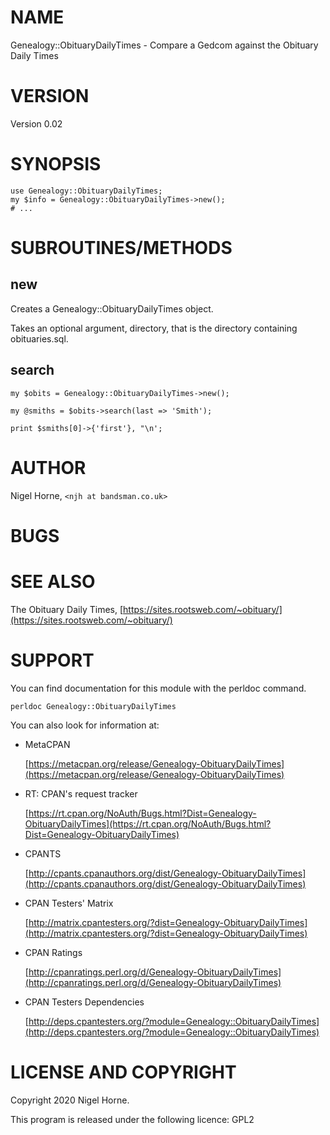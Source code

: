 # NAME

Genealogy::ObituaryDailyTimes - Compare a Gedcom against the Obituary Daily Times

# VERSION

Version 0.02

# SYNOPSIS

    use Genealogy::ObituaryDailyTimes;
    my $info = Genealogy::ObituaryDailyTimes->new();
    # ...

# SUBROUTINES/METHODS

## new

Creates a Genealogy::ObituaryDailyTimes object.

Takes an optional argument, directory, that is the directory containing obituaries.sql.

## search

    my $obits = Genealogy::ObituaryDailyTimes->new();

    my @smiths = $obits->search(last => 'Smith');

    print $smiths[0]->{'first'}, "\n';

# AUTHOR

Nigel Horne, `<njh at bandsman.co.uk>`

# BUGS

# SEE ALSO

The Obituary Daily Times, [https://sites.rootsweb.com/~obituary/](https://sites.rootsweb.com/~obituary/)

# SUPPORT

You can find documentation for this module with the perldoc command.

    perldoc Genealogy::ObituaryDailyTimes

You can also look for information at:

- MetaCPAN

    [https://metacpan.org/release/Genealogy-ObituaryDailyTimes](https://metacpan.org/release/Genealogy-ObituaryDailyTimes)

- RT: CPAN's request tracker

    [https://rt.cpan.org/NoAuth/Bugs.html?Dist=Genealogy-ObituaryDailyTimes](https://rt.cpan.org/NoAuth/Bugs.html?Dist=Genealogy-ObituaryDailyTimes)

- CPANTS

    [http://cpants.cpanauthors.org/dist/Genealogy-ObituaryDailyTimes](http://cpants.cpanauthors.org/dist/Genealogy-ObituaryDailyTimes)

- CPAN Testers' Matrix

    [http://matrix.cpantesters.org/?dist=Genealogy-ObituaryDailyTimes](http://matrix.cpantesters.org/?dist=Genealogy-ObituaryDailyTimes)

- CPAN Ratings

    [http://cpanratings.perl.org/d/Genealogy-ObituaryDailyTimes](http://cpanratings.perl.org/d/Genealogy-ObituaryDailyTimes)

- CPAN Testers Dependencies

    [http://deps.cpantesters.org/?module=Genealogy::ObituaryDailyTimes](http://deps.cpantesters.org/?module=Genealogy::ObituaryDailyTimes)

# LICENSE AND COPYRIGHT

Copyright 2020 Nigel Horne.

This program is released under the following licence: GPL2
